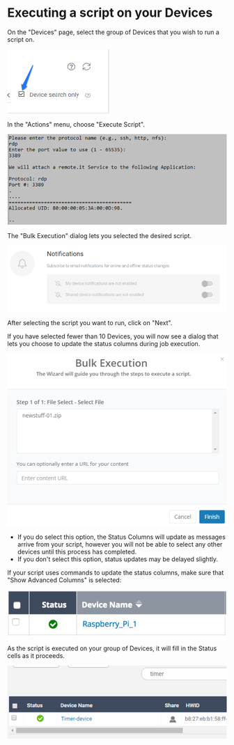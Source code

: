 # Executing a script on your Devices

On the "Devices" page, select the group of Devices that you wish to run a script on.

![](../../.gitbook/assets/image%20%28265%29.png)

In the "Actions" menu, choose "Execute Script".  

![](../../.gitbook/assets/image%20%28365%29.png)

The "Bulk Execution" dialog lets you selected the desired script.  

![](../../.gitbook/assets/image%20%28280%29.png)

After selecting the script you want to run, click on "Next".

If you have selected fewer than 10 Devices, you will now see a dialog that lets you choose to update the status columns during job execution.  

![](../../.gitbook/assets/image%20%28261%29.png)

* If you do select this option, the Status Columns will update as messages arrive from your script, however you will not be able to select any other devices until this process has completed.
* If you don't select this option, status updates may be delayed slightly.

If your script uses commands to update the status columns,  make sure that "Show Advanced Columns" is selected:

![](../../.gitbook/assets/image%20%283%29.png)

As the script is executed on your group of Devices, it will fill in the Status cells as it proceeds.

![](../../.gitbook/assets/image%20%28158%29.png)

